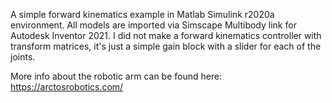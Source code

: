 A simple forward kinematics example in Matlab Simulink r2020a environment. 
All models are imported via Simscape Multibody link for Autodesk Inventor 2021. 
I did not make a forward kinematics controller with transform matrices, it's just 
a simple gain block with a slider for each of the joints. 

More info about the robotic arm can be found here: 
https://arctosrobotics.com/
